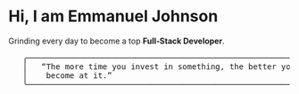 # Hi, I am Emmanuel Johnson  
Grinding every day to become a top **Full‑Stack Developer**.  

<pre align="center">
   ╭────────────────────────────────────────────────────────────╮
   │   “The more time you invest in something, the better you   │
   │    become at it.”                                          │
   ╰────────────────────────────────────────────────────────────╯
</pre>

